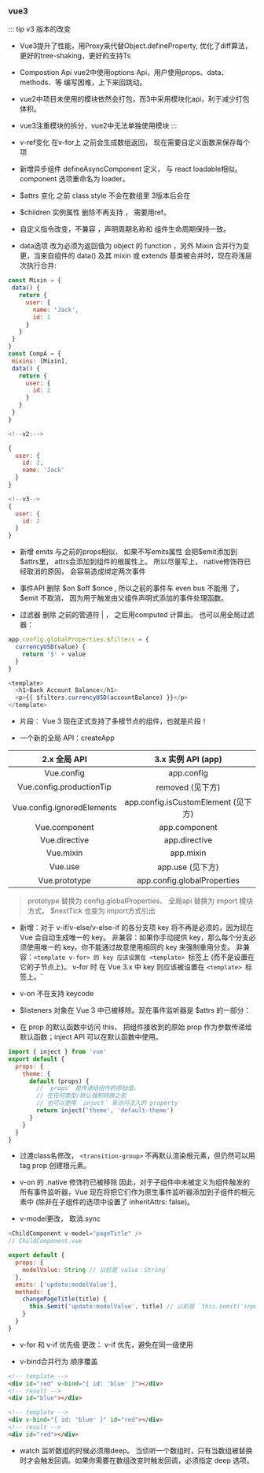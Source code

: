 ### vue3

::: tip v3 版本的改变
- Vue3提升了性能，用Proxy来代替Object.defineProperty, 优化了diff算法，更好的tree-shaking，更好的支持Ts
- Compostion Api
vue2中使用options Api，用户使用props、data、methods、等 编写困难，上下来回跳动。
- vue2中项目未使用的模块依然会打包，而3中采用模块化api，利于减少打包体积。
- vue3注重模块的拆分，vue2中无法单独使用模块
:::
- v-ref变化  在v-for上 之前会生成数组返回， 现在需要自定义函数来保存每个项

- 新增异步组件 defineAsyncComponent 定义，  与 react loadable相似。
component 选项重命名为 loader。


- $attrs 变化 之前 class style 不会在数组里  3版本后会在


- $children 实例属性 删除不再支持 ， 需要用ref。


- 自定义指令改变，不兼容 ，声明周期名称和 组件生命周期保持一致。


- data选项 改为必须为返回值为 object 的 function ，另外 Mixin 合并行为变更，当来自组件的 data() 及其 mixin 或 extends 基类被合并时，现在将浅层次执行合并:
 ```js
 const Mixin = {
  data() {
    return {
      user: {
        name: 'Jack',
        id: 1
      }
    }
  }
}
const CompA = {
  mixins: [Mixin],
  data() {
    return {
      user: {
        id: 2
      }
    }
  }
}
```
```js
<!--v2:-->

{
  user: {
    id: 2,
    name: 'Jack'
  }
}
```
```js
<!--v3-->
{
  user: {
    id: 2
  }
}
```

- 新增 emits 与之前的props相似， 如果不写emits属性 会把$emit添加到 $attrs里， attrs会添加到组件的根属性上。
所以尽量写上， native修饰符已经取消的原因， 会容易造成绑定两次事件

- 事件API 删除 $on $off $once , 所以之前的事件车 even bus 不能用 了， $emit 不取消， 因为用于触发由父组件声明式添加的事件处理函数。


- 过滤器 删除 之前的管道符 | ， 之后用computed 计算出。 也可以用全局过滤器： 
```js
app.config.globalProperties.$filters = {
  currencyUSD(value) {
    return '$' + value
  }
}

<template>
  <h1>Bank Account Balance</h1>
  <p>{{ $filters.currencyUSD(accountBalance) }}</p>
</template>
```


- 片段：  Vue 3 现在正式支持了多根节点的组件，也就是片段！

- 一个新的全局 API：createApp



| 2.x 全局 API |  3.x 实例 API (app) |
| :--: | :--: |
| Vue.config  | app.config |
|Vue.config.productionTip | removed (见下方) |
|Vue.config.ignoredElements| app.config.isCustomElement (见下方)|
|Vue.component	| app.component |
|Vue.directive	| app.directive |
|Vue.mixin	|   app.mixin |
|Vue.use	|   app.use (见下方)
|Vue.prototype  |   app.config.globalProperties |(见下方) |
> prototype 替换为 config.globalProperties、
全局api 替换为 import  模块方式，
$nextTick 也变为 import方式引出


-  新增：对于 v-if/v-else/v-else-if 的各分支项 key 将不再是必须的，因为现在 Vue 会自动生成唯一的 key。
非兼容：如果你手动提供 key，那么每个分支必须使用唯一的 key。你不能通过故意使用相同的 key 来强制重用分支。
非兼容：`<template v-for> 的 key 应该设置在 <template> `标签上 (而不是设置在它的子节点上)。
v-for 时 在 Vue 3.x 中 key 则应该被设置在 `<template> `标签上。`

- v-on 不在支持 keycode 

- $listeners 对象在 Vue 3 中已被移除。现在事件监听器是 $attrs 的一部分：


- 在 prop 的默认函数中访问
this，  把组件接收到的原始 prop 作为参数传递给默认函数；inject API 可以在默认函数中使用。
``` javascript
import { inject } from 'vue'
export default {
  props: {
    theme: {
      default (props) {
        // `props` 是传递给组件的原始值。
        // 在任何类型/默认强制转换之前
        // 也可以使用 `inject` 来访问注入的 property
        return inject('theme', 'default-theme')
      }
    }
  }
}
```

- 过渡class名修改， `<transition-group>` 不再默认渲染根元素，但仍然可以用 tag prop 创建根元素。

  
- v-on 的 .native 修饰符已被移除
因此，对于子组件中未被定义为组件触发的所有事件监听器，Vue 现在将把它们作为原生事件监听器添加到子组件的根元素中 (除非在子组件的选项中设置了 inheritAttrs: false)。

- v-model更改， 取消.sync
```js
<ChildComponent v-model="pageTitle" />
// ChildComponent.vue

export default {
  props: {
    modelValue: String // 以前是`value：String`
  },
  emits: ['update:modelValue'],
  methods: {
    changePageTitle(title) {
      this.$emit('update:modelValue', title) // 以前是 `this.$emit('input', title)`
    }
  }
}
```

- v-for 和 v-if 优先级 更改： v-if 优先，避免在同一级使用

- v-bind合并行为 顺序覆盖
``` html
<!-- template -->
<div id="red" v-bind="{ id: 'blue' }"></div>
<!-- result -->
<div id="blue"></div>

<!-- template -->
<div v-bind="{ id: 'blue' }" id="red"></div>
<!-- result -->
<div id="red"></div>
```
- watch 监听数组的时候必须用deep。
当侦听一个数组时，只有当数组被替换时才会触发回调。如果你需要在数组改变时触发回调，必须指定 deep 选项。


